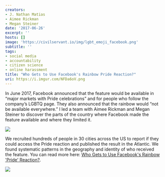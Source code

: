 ```yaml
---
creators:
- J. Nathan Matias
- Aimee Rickman
- Megan Steiner
date: '2017-06-26'
excerpt: ''
hosts: []
image: 'https://civilservant.io/img/lgbt_emoji_facebook.png'
subtitle: ''
tags:
- social media
- accountability
- citizen science
- online harassment
title: "Who Gets to Use Facebook's Rainbow Pride Reaction?"
uri: https://i.imgur.com/NFDa6oV.png
---
```


In June 2017, Facebook announced that the feature would be available in “major markets with Pride celebrations” and for people who follow the company’s LGBTQ page. They also announced that the rainbow would “not be available everywhere.” I led a team with Aimee Rickman and Megan Steiner to discover the parts of the country where Facebook made the feature available and where they limited it. 

<img src='https://civilservant.io/img/lgbt_emoji_facebook.png'/>

We recruited hundreds of people in 30 cities across the US to report if they could access the Pride reaction and published the result in the Atlantic. We found systematic patterns in the geography and identity of who received the feature. You can read more here: <a href="https://www.theatlantic.com/technology/archive/2017/06/facebook-pride-reaction/531633/">Who Gets to Use Facebook's Rainbow 'Pride' Reaction?</a>.

<img src='https://i.imgur.com/jTX04fh.png'/>
